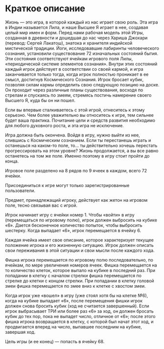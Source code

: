 # Краткое описание

Жизнь — это игра, в которой каждый из нас играет свою роль. Эта игра в Индии называется Лила, и наше Высшее Я играет в нее, создавая целый мир имен и форм. Перед нами рабочая модель этой Игры, созданная в древности и дошедшая до нас через Хариша Джохари (перевод: Сергей Лакатош), знатока и хранителя индийской мистической традиции. Йоги, исследовавшие лабиринты человеческого сознания, установили существование 72 изначальных состояний бытия. Эти состояния соответствуют ячейкам игрового поля Лилы, «периодической системе элементов сознания». Внутри этих состояний каждый игрок действует в соответствии со своей кармой, и игра заканчивается только тогда, когда игрок полностью проникает в ее смысл, достигнув Космического Сознания. Игрок бросает кубик, позволяя силам кармы определить свою следующую позицию на доске. Он проходит через различные планы существования, восходя по стрелам и спускаясь по змеям, стремясь постичь намерение своего Высшего Я, куда бы он ни пошел.

Если вы впервые сталкиваетесь с этой игрой, отнеситесь к этому серьезно. Чем более уважительно вы относитесь к игре, тем сильнее будет ваша практика. Почитание цели и средств развития необходимо для любого духовного роста, и эта игра не исключение.

Игра должна быть окончена. Войдя в игру, нужно выйти из нее, слившись с Космическим сознанием. Если ты перестанешь играть и останешься на каком-то поле, то… ты действительно хочешь перестать прогрессировать на этом уровне? Жизнь продолжается, а вы все равно останетесь на том же поле. Именно поэтому в игру стоит пройти до конца.

Игровое поле разделено на 8 рядов по 9 ячеек в каждом, всего 72 ячейки.

Присоединиться к игре могут только зарегистрированные пользователи.

Предмет, принадлежащий игроку, действует как жетон на игровом поле, тесно связывая вас с игрой.

Игрок начинает игру с ячейки номер 1. Чтобы «войти» в игру (перемещаться по игровому полю), игрок должен выбросить на кубике «6». Дается бесконечное количество попыток, чтобы выбросить шестерку. Когда выпадает «6», игрок перемещается в ячейку 6.

Каждая ячейка имеет свое описание, которое характеризует текущее положение игрока и его жизненную ситуацию. Игрок должен описать свои переживания в этой ситуации и свои мысли после каждого хода.

Фишка игрока перемещается по игровому полю последовательно, по ячейкам, по мере увеличения номеров ячеек. Фишка перемещается на то количество клеток, которое выпало на кубике в последний раз. При попадании в клетку с началом стрелки фишка перемещается по стрелке до клетки с концом стрелки. При попадании в клетку головой змеи фишка перемещается по змее вниз к клетке с хвостом змеи.

Когда игрок уже «вошел» в игру (уже стоял хотя бы на клетке №6), когда на кубике выпадает «6», после перемещения фишки игрок должен снова бросить кубик (ход не считается завершенный). Если игрок выбрасывает ТРИ или более раз «6» за ход, он должен бросать кубик до тех пор, пока не выпадет число, отличное от «6»; после этого фишка игрока возвращается в клетку, с которой был начат этот ход, и продвигается вперед на число, выпавшее последним на кубике, завершая ход.

Цель игры (и ее конец) — попасть в ячейку 68.
